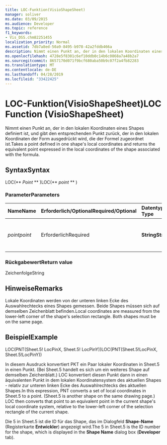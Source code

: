 ```yaml
---
title: LOC-Funktion(VisioShapeSheet)
manager: soliver
ms.date: 03/09/2015
ms.audience: Developer
ms.topic: reference
f1_keywords:
- Vis_DSS.chm82251455
localization_priority: Normal
ms.assetid: 7db7a8ed-50a9-8495-b978-42a2fddb466a
description: Nimmt einen Punkt an, der in den lokalen Koordinaten eines Shapes definiert ist, und gibt den entsprechenden Punkt zurück, der in den lokalen Koordinaten der Form ausgedrückt wird, die der Formel zugeordnet ist.
ms.openlocfilehash: 4728e5f8301c6ef10ddb0c14b6c0868a7a48b2a7
ms.sourcegitcommit: 8657170d071f9bcf680aba50b9c07f2a4fb82283
ms.translationtype: MT
ms.contentlocale: de-DE
ms.lasthandoff: 04/28/2019
ms.locfileid: "33422425"
---
```

# <a name="loc-function-visioshapesheet"></a><span data-ttu-id="7dde2-103">LOC-Funktion(VisioShapeSheet)</span><span class="sxs-lookup"><span data-stu-id="7dde2-103">LOC Function (VisioShapeSheet)</span></span>

<span data-ttu-id="7dde2-104">Nimmt einen Punkt an, der in den lokalen Koordinaten eines Shapes definiert ist, und gibt den entsprechenden Punkt zurück, der in den lokalen Koordinaten der Form ausgedrückt wird, die der Formel zugeordnet ist.</span><span class="sxs-lookup"><span data-stu-id="7dde2-104">Takes a point defined in one shape's local coordinates and returns the equivalent point expressed in the local coordinates of the shape associated with the formula.</span></span> 
  
## <a name="syntax"></a><span data-ttu-id="7dde2-105">Syntax</span><span class="sxs-lookup"><span data-stu-id="7dde2-105">Syntax</span></span>

<span data-ttu-id="7dde2-106">LOC(\*\* *Point* \*\* )</span><span class="sxs-lookup"><span data-stu-id="7dde2-106">LOC(\*\* *point* \*\* )</span></span> 
  
### <a name="parameters"></a><span data-ttu-id="7dde2-107">Parameter</span><span class="sxs-lookup"><span data-stu-id="7dde2-107">Parameters</span></span>

|<span data-ttu-id="7dde2-108">**Name**</span><span class="sxs-lookup"><span data-stu-id="7dde2-108">**Name**</span></span>|<span data-ttu-id="7dde2-109">**Erforderlich/Optional**</span><span class="sxs-lookup"><span data-stu-id="7dde2-109">**Required/Optional**</span></span>|<span data-ttu-id="7dde2-110">**Datentyp**</span><span class="sxs-lookup"><span data-stu-id="7dde2-110">**Data Type**</span></span>|<span data-ttu-id="7dde2-111">**Beschreibung**</span><span class="sxs-lookup"><span data-stu-id="7dde2-111">**Description**</span></span>|
|:-----|:-----|:-----|:-----|
| <span data-ttu-id="7dde2-112">_point_</span><span class="sxs-lookup"><span data-stu-id="7dde2-112">_point_</span></span> <br/> |<span data-ttu-id="7dde2-113">Erforderlich</span><span class="sxs-lookup"><span data-stu-id="7dde2-113">Required</span></span>  <br/> |<span data-ttu-id="7dde2-114">**String**</span><span class="sxs-lookup"><span data-stu-id="7dde2-114">**String**</span></span> <br/> | <span data-ttu-id="7dde2-115">Ein Punkt, der in den lokalen Koordinaten eines Shapes definiert ist.</span><span class="sxs-lookup"><span data-stu-id="7dde2-115">A point defined in one shape's local coordinates.</span></span>  <br/> |
   
### <a name="return-value"></a><span data-ttu-id="7dde2-116">Rückgabewert</span><span class="sxs-lookup"><span data-stu-id="7dde2-116">Return value</span></span>

<span data-ttu-id="7dde2-117">Zeichenfolge</span><span class="sxs-lookup"><span data-stu-id="7dde2-117">String</span></span>
  
## <a name="remarks"></a><span data-ttu-id="7dde2-118">Hinweise</span><span class="sxs-lookup"><span data-stu-id="7dde2-118">Remarks</span></span>

<span data-ttu-id="7dde2-p101">Lokale Koordinaten werden von der unteren linken Ecke des Auswahlrechtecks eines Shapes gemessen. Beide Shapes müssen sich auf demselben Zeichenblatt befinden.</span><span class="sxs-lookup"><span data-stu-id="7dde2-p101">Local coordinates are measured from the lower-left corner of the shape's selection rectangle. Both shapes must be on the same page.</span></span>
  
## <a name="example"></a><span data-ttu-id="7dde2-121">Beispiel</span><span class="sxs-lookup"><span data-stu-id="7dde2-121">Example</span></span>

<span data-ttu-id="7dde2-122">LOC(PNT(Sheet.5! LocPinX, Sheet.5! LocPinY))</span><span class="sxs-lookup"><span data-stu-id="7dde2-122">LOC(PNT(Sheet.5!LocPinX, Sheet.5!LocPinY))</span></span> 
  
<span data-ttu-id="7dde2-p102">In diesem Ausdruck konvertiert PKT ein Paar lokaler Koordinaten in Sheet.5 in einen Punkt. (Bei Sheet.5 handelt es sich um ein weiteres Shape auf demselben Zeichenblatt.) LOC konvertiert diesen Punkt dann in einen äquivalenten Punkt in dem lokalen Koordinatensystem des aktuellen Shapes - relativ zur unteren linken Ecke des Auswahlrechtecks des aktuellen Shapes.</span><span class="sxs-lookup"><span data-stu-id="7dde2-p102">In this expression, PNT converts a set of local coordinates in Sheet.5 to a point. (Sheet.5 is another shape on the same drawing page.) LOC then converts that point to an equivalent point in the current shape's local coordinate system, relative to the lower-left corner of the selection rectangle of the current shape.</span></span> 
  
<span data-ttu-id="7dde2-125">Die 5 in Sheet.5 ist die ID für das Shape, das im Dialogfeld **Shape-Name** (Registerkarte **Entwickler**) angezeigt wird.</span><span class="sxs-lookup"><span data-stu-id="7dde2-125">The 5 in Sheet.5 is the ID number for the shape, which is displayed in the **Shape Name** dialog box (**Developer** tab).</span></span> 
  

